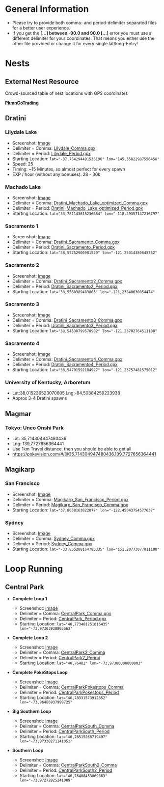 
# General Information
 
* Please try to provide both comma- and period-delimiter separated files for a better user experience.
* If you get the **[...] between -90.0 and 90.0 [...]** error you must use a different delimiter for your coordinates. That means you either use the other file provided or change it for every single lat/long-Entry!
 
# Nests
## External Nest Resource
Crowd-sourced table of nest locations with GPS coordinates
 
**[PkmnGoTrading](http://pkmngotrading.com/wiki/Nests)**
 
## Dratini
### Lilydale Lake
* Screenshot: [Image](http://www.directupload.net/file/d/4427/3bnh4pmx_png.htm)
* Delimiter = Comma: [Lilydale_Comma.gpx](http://www.filedropper.com/lilydale)
* Delimiter = Period: [Lilydale_Period.gpx](http://www.filedropper.com/lilydaleperiod)
* Starting Location: `lat="-37,764294491535196" lon="145,35822987556458"`
* Speed: 25
* Timing: ~15 Minutes, so almost perfect for every spawn
* EXP / hour (without any bonuses): 28 - 30k
 
### Machado Lake
* Screenshot: [Image](http://www.directupload.net/file/d/4427/d2prpirn_png.htm)
* Delimiter = Comma: [Dratini_Machado_Lake_optimized_Comma.gpx](http://www.filedropper.com/dratinimachadolakeoptimizedcomma)
* Delimiter = Period: [Dratini_Machado_Lake_optimized_Period.gpx](http://www.filedropper.com/dratinimachadolakeoptimizedperiod)
* Starting Location: `lat="33,782143615236684" lon="-118,29357147216797"`
 
### Sacramento 1
* Screenshot: [Image](http://www.directupload.net/file/d/4428/2eh3xykv_png.htm)
* Delimiter = Comma: [Dratini_Sacramento_Comma.gpx](http://www.filedropper.com/dratinisacramentocomma)
* Delimiter = Period: [Dratini_Sacramento_Period.gpx](http://www.filedropper.com/dratinisacramentoperiod)
* Starting Location: `lat="38,55752900981529" lon="-121,23314380645752"`
 
### Sacramento 2
* Screenshot: [Image](http://www.directupload.net/file/d/4428/gz4hkrwk_png.htm)
* Delimiter = Comma: [Dratini_Sacramento2_Comma.gpx](http://www.filedropper.com/dratinisacramento2comma)
* Delimiter = Period: [Dratini_Sacramento2_Period.gpx](http://www.filedropper.com/dratinisacramento2period)
* Starting Location: `lat="38,5568389483863" lon="-121,23840630054474"`
 
### Sacramento 3
* Screenshot: [Image](http://www.directupload.net/file/d/4428/bofi7a75_png.htm)
* Delimiter = Comma: [Dratini_Sacramento3_Comma.gpx](http://www.filedropper.com/dratinisacramento3comma)
* Delimiter = Period: [Dratini_Sacramento3_Period.gpx](http://www.filedropper.com/dratinisacramento3period)
* Starting Location: `lat="38,54538799570982" lon="-121,23702764511108"`
 
### Sacramento 4
* Screenshot: [Image](http://www.directupload.net/file/d/4428/6qr9rozq_png.htm)
* Delimiter = Comma: [Dratini_Sacramento4_Comma.gpx](http://www.filedropper.com/dratinisacramento4comma)
* Delimiter = Period: [Dratini_Sacramento4_Period.gpx](http://www.filedropper.com/dratinisacramento4period)
* Starting Location: `lat="38,54791592184927" lon="-121,23757481575012"`
 
### University of Kentucky, Arboretum
* Lat:38,015236523070605,Lng:-84,50384259223938
* Approx 3-4 Dratini spawns
 
## Magmar
### Tokyo: Uneo Onshi Park
* Lat: 35,714304947480436
* Lng: 139,7727656364441
* Use 1km Travel distance, then you should be able to get all
* https://pokevision.com/#/@35.714304947480436,139.7727656364441
 
## Magikarp
### San Francisco
  * Screenshot: [Image](http://www.directupload.net/file/d/4428/sqiifutu_png.htm)
  * Delimiter = Comma: [Magikarp_San_Francisco_Period.gpx](http://www.filedropper.com/magikarpsanfranciscocomma)
  * Delimiter = Period: [Magikarp_San_Francisco_Comma.gpx](http://www.filedropper.com/showdownload.php/magikarpsanfranciscoperiod)
  * Starting Location: `lat="37,8038163822077" lon="-122,45043754577637"`
 
### Sydney
  * Screenshot: [Image](http://www.directupload.net/file/d/4427/fkudojxt_png.htm)
  * Delimiter = Comma: [Sydney_Comma.gpx](http://www.filedropper.com/sydneycomma)
  * Delimiter = Period: [Sydney_Comma.gpx](http://www.filedropper.com/sydneyperiod)
  * Starting Location: `lat="-33,855288164785335" lon="151,20773077011108"`
 
# Loop Running
## Central Park
* **Complete Loop 1**
  * Screenshot: [Image](http://www.directupload.net/file/d/4427/3kvmjoq3_png.htm)
  * Delimiter = Comma: [CentralPark_Comma.gpx](http://www.filedropper.com/centralparkcomma)
  * Delimiter = Period: [CentralPark_Period.gpx](http://www.filedropper.com/centralparkperiod)
  * Starting Location: `lat="40,773481251816435" lon="-73,97303938865662"`
 
* **Complete Loop 2**
  * Screenshot: [Image](http://www.directupload.net/file/d/4427/sw3326xx_png.htm)
  * Delimiter = Comma: [CentralPark2_Comma](http://www.filedropper.com/centralpark2comma)
  * Delimiter = Period: [CentralPark2_Period](http://www.filedropper.com/centralpark2period)
  * Starting Location: `lat="40,76482" lon="-73,97306000000003"`
 
* **Complete PokeStops Loop**
  * Screenshot: [Image](http://www.directupload.net/file/d/4428/9eqcpixr_png.htm)
  * Delimiter = Comma: [CentralParkPokestops_Comma](http://www.filedropper.com/centralparkpokestopscomma)
  * Delimiter = Period: [CentralParkPokestops_Period](http://www.filedropper.com/centralparkpokestopsperiod)
  * Starting Location: `lat="40,78331573912652" lon="-73,96486937999725"`
 
* **Big Southern Loop**
  * Screenshot: [Image](http://www.directupload.net/file/d/4427/clyqmq6v_png.htm)
  * Delimiter = Comma: [CentralParkSouth_Comma](http://www.filedropper.com/centralparksouthcomma)
  * Delimiter = Period: [CentralParkSouth_Period](http://www.filedropper.com/centralparksouthperiod)
  * Starting Location: `lat="40,76515268719497" lon="-73,97338271141052"`
 
* **Southern Loop**
  * Screenshot: [Image](http://www.directupload.net/file/d/4428/e9evx69d_png.htm)
  * Delimiter = Comma: [CentralParkSouth2_Comma](http://www.filedropper.com/centralparksouth2comma)
  * Delimiter = Period: [CentralParkSouth2_Period](http://www.filedropper.com/centralparksouth2period)
  * Starting Location: `lat="40,76488453069663" lon="-73,97272825241089"`